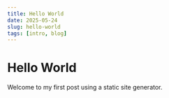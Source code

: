```yaml
---
title: Hello World
date: 2025-05-24
slug: hello-world
tags: [intro, blog]
---
```


# Hello World

Welcome to my first post using a static site generator.
